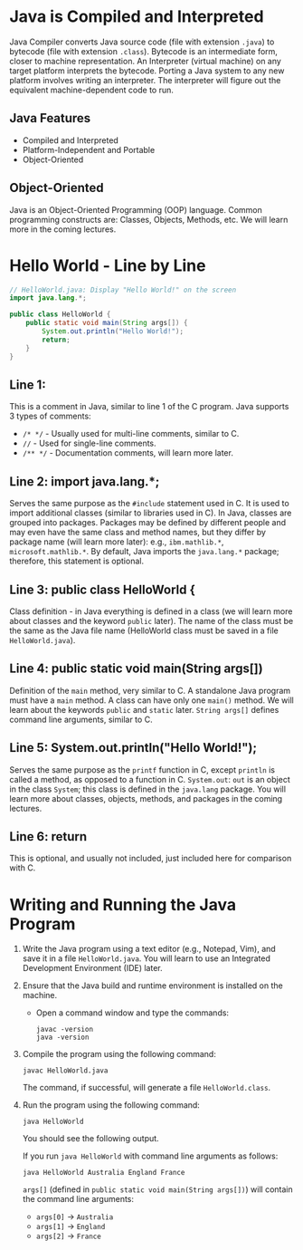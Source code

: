 # Java is Compiled and Interpreted

Java Compiler converts Java source code (file with extension `.java`) to bytecode (file with extension `.class`). Bytecode is an intermediate form, closer to machine representation. An Interpreter (virtual machine) on any target platform interprets the bytecode. Porting a Java system to any new platform involves writing an interpreter. The interpreter will figure out the equivalent machine-dependent code to run.

## Java Features

- Compiled and Interpreted
- Platform-Independent and Portable
- Object-Oriented

## Object-Oriented

Java is an Object-Oriented Programming (OOP) language. Common programming constructs are: Classes, Objects, Methods, etc. We will learn more in the coming lectures.

# Hello World - Line by Line

```java
// HelloWorld.java: Display "Hello World!" on the screen
import java.lang.*;

public class HelloWorld {
    public static void main(String args[]) {
        System.out.println("Hello World!");
        return;
    }
}
```

## Line 1:

This is a comment in Java, similar to line 1 of the C program. Java supports 3 types of comments:
- `/* */` - Usually used for multi-line comments, similar to C.
- `//` - Used for single-line comments.
- `/** */` - Documentation comments, will learn more later.

## Line 2: import java.lang.*;

Serves the same purpose as the `#include` statement used in C. It is used to import additional classes (similar to libraries used in C). In Java, classes are grouped into packages. Packages may be defined by different people and may even have the same class and method names, but they differ by package name (will learn more later): e.g., `ibm.mathlib.*`, `microsoft.mathlib.*`. By default, Java imports the `java.lang.*` package; therefore, this statement is optional.

## Line 3: public class HelloWorld {

Class definition - in Java everything is defined in a class (we will learn more about classes and the keyword `public` later). The name of the class must be the same as the Java file name (HelloWorld class must be saved in a file `HelloWorld.java`).

## Line 4: public static void main(String args[])

Definition of the `main` method, very similar to C. A standalone Java program must have a `main` method. A class can have only one `main()` method. We will learn about the keywords `public` and `static` later. `String args[]` defines command line arguments, similar to C.

## Line 5: System.out.println("Hello World!");

Serves the same purpose as the `printf` function in C, except `println` is called a method, as opposed to a function in C. `System.out`: `out` is an object in the class `System`; this class is defined in the `java.lang` package. You will learn more about classes, objects, methods, and packages in the coming lectures.

## Line 6: return

This is optional, and usually not included, just included here for comparison with C.

# Writing and Running the Java Program

1. Write the Java program using a text editor (e.g., Notepad, Vim), and save it in a file `HelloWorld.java`. You will learn to use an Integrated Development Environment (IDE) later.
2. Ensure that the Java build and runtime environment is installed on the machine.
    - Open a command window and type the commands:
      ```shell
      javac -version
      java -version
      ```
3. Compile the program using the following command:
    ```shell
    javac HelloWorld.java
    ```
    The command, if successful, will generate a file `HelloWorld.class`.
4. Run the program using the following command:
    ```shell
    java HelloWorld
    ```
    You should see the following output.

    If you run `java HelloWorld` with command line arguments as follows:
    ```shell
    java HelloWorld Australia England France
    ```
    `args[]` (defined in `public static void main(String args[])`) will contain the command line arguments:
    - `args[0]` -> `Australia`
    - `args[1]` -> `England`
    - `args[2]` -> `France`
